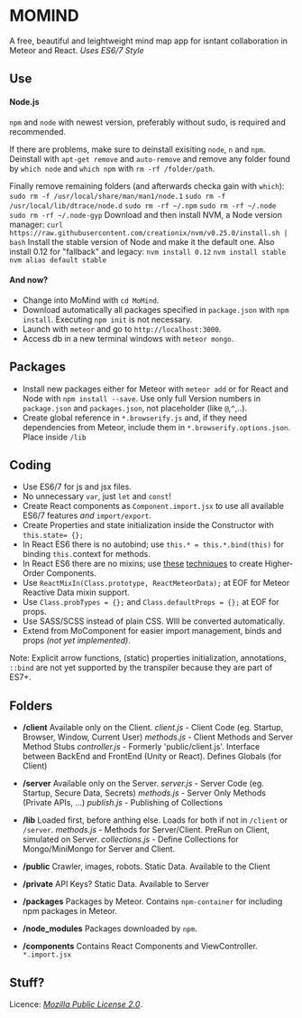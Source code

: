 # MOMIND
A free, beautiful and leightweight mind map app for isntant collaboration in Meteor and React. 
*Uses ES6/7 Style*

## Use

#### Node.js

`npm` and `node` with newest version, preferably without sudo, is required and recommended.

If there are problems, make sure to deinstall exisiting `node`, `n` and `npm`. 
Deinstall with `apt-get remove` and `auto-remove` and remove any folder found by `which node` and `which npm` with `rm -rf /folder/path`.

Finally remove remaining folders (and afterwards checka gain with `which`):
    `sudo rm -f /usr/local/share/man/man1/node.1`
    `sudo rm -f /usr/local/lib/dtrace/node.d`
    `sudo rm -rf ~/.npm`
    `sudo rm -rf ~/.node`
    `sudo rm -rf ~/.node-gyp`
Download and then install NVM, a Node version manager:
    `curl https://raw.githubusercontent.com/creationix/nvm/v0.25.0/install.sh | bash`
Install the stable version of Node and make it the default one. Also install 0.12 for "fallback" and legacy:
    `nvm install 0.12`
    `nvm install stable`
    `nvm alias default stable`

#### And now?
- Change into MoMind with `cd MoMind`.
- Download automatically all packages specified in `package.json` with `npm install`. Executing `npm init` is not necessary.
- Launch with `meteor` and go to `http://localhost:3000`.
- Access db in a new terminal windows with `meteor mongo`.

## Packages
- Install new packages either for Meteor with `meteor add` or for React and Node with `npm install --save`. Use only full Version numbers in `package.json` and `packages.json`, not placeholder (like `@`,`^`,..). 
- Create global reference in `*.browserify.js` and, if they need dependencies from Meteor, include them in `*.browserify.options.json`. Place inside `/lib`

## Coding
- Use ES6/7  for js and jsx files. 
- No unnecessary `var`, just `let` and `const`!
- Create React components as `Component.import.jsx` to use all available ES6/7 features *and* `import/export`. 
- Create Properties and state initialization inside the Constructor with `this.state= {};`
- In React ES6 there is no autobind; use `this.* = this.*.bind(this)` for binding `this.`context for methods.
- In React ES6 there are no mixins; use [these](http://blog.jamiter.com/2016/01/28/es6-classes-with-react-mixin-meteor-1-3/) [techniques](http://egorsmirnov.me/2015/09/30/react-and-es6-part4.html) to create Higher-Order Components.
- Use `ReactMixIn(Class.prototype, ReactMeteorData);` at EOF for Meteor Reactive Data mixin support.
- Use `Class.probTypes = {};` and `Class.defaultProps = {};` at EOF for props.
- Use SASS/SCSS instead of plain CSS. WIll be converted automatically.
- Extend from MoComponent for easier import management, binds and props *(not yet implemented)*.

Note: Explicit arrow functions, (static) properties initialization, annotations, `::bind` are not yet supported by the transpiler because they are part of ES7+.

## Folders
- **/client**
Available only on the Client.
*client.js* - Client Code (eg. Startup, Browser, Window, Current User)
*methods.js* - Client Methods and Server Method Stubs
*controller.js* - Formerly 'public/client.js'. Interface between BackEnd and FrontEnd (Unity or React). Defines Globals (for Client)

- **/server**
Available only on the Server.
*server.js* - Server Code (eg. Startup, Secure Data, Secrets)
*methods.js* - Server Only Methods (Private APIs, ...)
*publish.js* - Publishing of Collections

- **/lib**
Loaded first, before anthing else. Loads for both if not in `/client` or `/server`.
*methods.js* - Methods for Server/Client. PreRun on Client, simulated on Server.
*collections.js* - Define Collections for Mongo/MiniMongo for Server and Client.

-  **/public**
Crawler, images, robots. Static Data. Available to the Client

- **/private**
API Keys? Static Data. Available to Server

- **/packages**
Packages by Meteor. 
Contains `npm-container` for including npm packages in Meteor.

- **/node_modules**
Packages downloaded by `npm`.

- **/components**
Contains React Components and ViewController. `*.import.jsx`

## Stuff?
Licence: [*Mozilla Public License 2.0*](http://choosealicense.com/licenses/mpl-2.0/).

